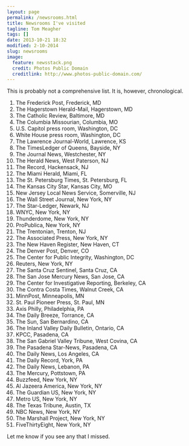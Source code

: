 ```yaml
---
layout: page
permalink: /newsrooms.html
title: Newsrooms I've visited
tagline: Tom Meagher
tags: []
date: 2013-10-21 18:32
modified: 2-10-2014
slug: newsrooms
image:
  feature: newsstack.png
  credit: Photos Public Domain
  creditlink: http://www.photos-public-domain.com/
---
```


This is probably not a comprehensive list. It is, however, chronological.

1. The Frederick Post, Frederick, MD
2. The Hagerstown Herald-Mail, Hagerstown, MD
3. The Catholic Review, Baltimore, MD
4. The Columbia Missourian, Columbia, MO
5. U.S. Capitol press room, Washington, DC
6. White House press room, Washington, DC
7. The Lawrence Journal-World, Lawrence, KS
8. The TimesLedger of Queens, Bayside, NY
9. The Journal News, Westchester, NY
10. The Herald News, West Paterson, NJ
11. The Record, Hackensack, NJ
12. The Miami Herald, Miami, FL
13. The St. Petersburg Times, St. Petersburg, FL
14. The Kansas City Star, Kansas City, MO
15. New Jersey Local News Service, Somerville, NJ
16. The Wall Street Journal, New York, NY
17. The Star-Ledger, Newark, NJ
18. WNYC, New York, NY
19. Thunderdome, New York, NY
20. ProPublica, New York, NY
21. The Trentonian, Trenton, NJ
22. The Associated Press, New York, NY
23. The New Haven Register, New Haven, CT
24. The Denver Post, Denver, CO
25. The Center for Public Integrity, Washington, DC
26. Reuters, New York, NY
27. The Santa Cruz Sentinel, Santa Cruz, CA
28. The San Jose Mercury News, San Jose, CA
29. The Center for Investigative Reporting, Berkeley, CA
30. The Contra Costa Times, Walnut Creek, CA
31. MinnPost, Minneapolis, MN
32. St. Paul Pioneer Press, St. Paul, MN
33. Axis Philly, Philadelphia, PA
34. The Daily Breeze, Torrance, CA
35. The Sun, San Bernardino, CA
36. The Inland Valley Daily Bulletin, Ontario, CA
37. KPCC, Pasadena, CA
38. The San Gabriel Valley Tribune, West Covina, CA
39. The Pasadena Star-News, Pasadena, CA
40. The Daily News, Los Angeles, CA
41. The Daily Record, York, PA
42. The Daily News, Lebanon, PA
43. The Mercury, Pottstown, PA
44. Buzzfeed, New York, NY
45. Al Jazeera America, New York, NY
46. The Guardian US, New York, NY
47. Metro US, New York, NY
48. The Texas Tribune, Austin, TX
49. NBC News, New York, NY
50. The Marshall Project, New York, NY
51. FiveThirtyEight, New York, NY

Let me know if you see any that I missed.
